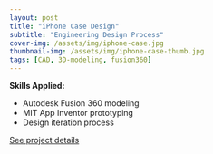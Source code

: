 ```yaml
---
layout: post
title: "iPhone Case Design"
subtitle: "Engineering Design Process"
cover-img: /assets/img/iphone-case.jpg
thumbnail-img: /assets/img/iphone-case-thumb.jpg
tags: [CAD, 3D-modeling, fusion360]
---
```


**Skills Applied:**  
- Autodesk Fusion 360 modeling  
- MIT App Inventor prototyping  
- Design iteration process  

[See project details](https://persone3.msu.domains/portfolio/project-2/)
